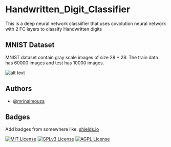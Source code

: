 
# Handwritten_Digit_Classifier

This is a deep neural network classiifier that uses covolution neural network with 2 FC layers to classify Handwritten digits

## MNIST Dataset

MNIST dataset contain gray scale images of size 28 * 28.
The train data has 60000 images and test has 10000 images.


![alt text](https://github.com/mrinalmouza/Handwritten_Digit_Classifier/blob/main/output.png "Sample Data")


## Authors

- [@mrinalmouza](https://github.com/mrinalmouza)


## Badges

Add badges from somewhere like: [shields.io](https://shields.io/)

[![MIT License](https://img.shields.io/badge/License-MIT-green.svg)](https://choosealicense.com/licenses/mit/)
[![GPLv3 License](https://img.shields.io/badge/License-GPL%20v3-yellow.svg)](https://opensource.org/licenses/)
[![AGPL License](https://img.shields.io/badge/license-AGPL-blue.svg)](http://www.gnu.org/licenses/agpl-3.0)

